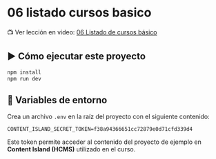 # 06 listado cursos basico

📺 Ver lección en video: [06 Listado de cursos básico](https://www.lemoncode.tv/curso/tutorial-astro-desde-cero/leccion/listado-cursos)

## ▶️ Cómo ejecutar este proyecto

```bash
npm install
npm run dev
```

## 🔐 Variables de entorno

Crea un archivo `.env` en la raíz del proyecto con el siguiente contenido:

```env
CONTENT_ISLAND_SECRET_TOKEN=f38a94366651cc72879e0d71cfd339d4
```

Este token permite acceder al contenido del proyecto de ejemplo en **Content Island (HCMS)** utilizado en el curso.